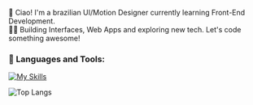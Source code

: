 👋 Ciao!  I'm a brazilian UI/Motion Designer currently learning Front-End Development. <br>
👨‍💻 Building Interfaces, Web Apps and exploring new tech. Let's code something awesome!

### 🔨 Languages and Tools:
[![My Skills](https://skillicons.dev/icons?i=vscode,js,html,css,sass,tailwind,bootstrap,github,git,figma,xd,ps,ai,ae,pr&perline=8)](https://skillicons.dev)

![Top Langs](https://github-readme-stats.vercel.app/api/top-langs/?username=correlucas&layout=compact)

